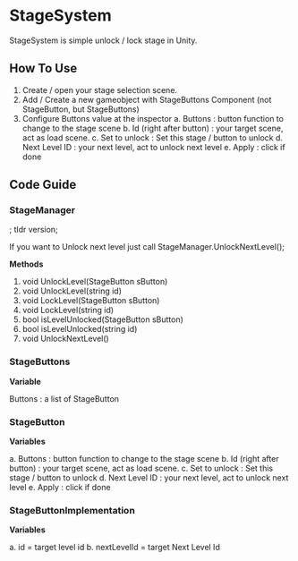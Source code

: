 # StageSystem

StageSystem is simple unlock / lock stage in Unity.

## How To Use

1. Create / open your stage selection scene.
2. Add / Create a new gameobject with StageButtons Component (not StageButton, but StageButtons)
3. Configure Buttons value at the inspector
	a. Buttons : button function to change to the stage scene
    b. Id (right after button) : your target scene, act as load scene.
    c. Set to unlock : Set this stage / button to unlock
    d. Next Level ID : your next level, act to unlock next level
    e. Apply : click if done

## Code Guide

### StageManager

; tldr version;

If you want to Unlock next level just call StageManager.UnlockNextLevel();

**Methods**

1. void UnlockLevel(StageButton sButton)
2. void UnlockLevel(string id)
3. void LockLevel(StageButton sButton)
4. void LockLevel(string id)
5. bool isLevelUnlocked(StageButton sButton)
6. bool isLevelUnlocked(string id)
7. void UnlockNextLevel()

### StageButtons

**Variable**

Buttons : a list of StageButton

### StageButton

**Variables**

a. Buttons : button function to change to the stage scene
b. Id (right after button) : your target scene, act as load scene.
c. Set to unlock : Set this stage / button to unlock
d. Next Level ID : your next level, act to unlock next level
e. Apply : click if done

### StageButtonImplementation

**Variables**

a. id = target level id
b. nextLevelId = target Next Level Id

